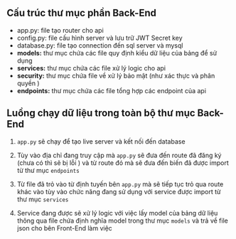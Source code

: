 
## Cấu trúc thư mục phần Back-End
- app.py: file tạo router cho api
- config.py: file cấu hình server và lưu trữ JWT Secret key
- database.py: file tạo connection đến sql server và mysql
- **models:** thư mục chứa các file quy định kiểu dữ liệu của bảng để sử dụng
- **services:** thư mục chứa các file xử lý logic cho api
- **security:** thư mục chứa file về xử lý bảo mật (như xác thực và phân quyền )
- **endpoints:** thư mục chứa các file tổng hợp các endpoint của api

## Luồng chạy dữ liệu trong toàn bộ thư mục Back-End

1. `app.py` sẽ chạy để tạo live server và kết nối đến database

2. Tùy vào địa chỉ đang truy cập mà `app.py` sẽ đưa đến route đã đăng ký (chưa có thì sẽ bị lỗi ) và từ route đó mà sẽ đưa đến biến đã được import từ thư mục `endpoints`
3. Từ file đã trỏ vào từ định tuyến bên `app.py` mà sẽ tiếp tục trỏ qua route khác vào tùy vào chức năng đang sử dụng với service được import từ thư mục `services`
4. Service đang được sẽ xử lý logic với việc lấy model của bảng dữ liệu thông qua file chứa định nghĩa model trong thư mục `models` và trả về file json cho bên Front-End làm việc

